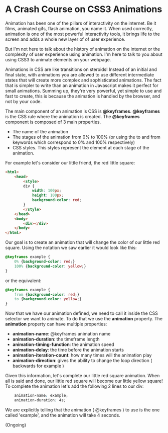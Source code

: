 # A Crash Course on CSS3 Animations

Animation has been one of the pillars of interactivity on the internet. Be it films, animated gifs, flash animation, you name it. When used correctly, animation is one of the most powerful interactivity tools, it brings life to the screen and adds a whole new layer of of user experience.

But I'm not here to talk about the history of animation on the internet or the complexity of user experience using animation. I'm here to talk to you about using CSS3 to animate elements on your webpage.

Animations in CSS are like transitions on steroids! Instead of an initial and final state, with animations you are allowed to use different intermediate states that will create more complex and sophisticated animations.
The fact that is simpler to write than an animation in Javascript makes it perfect for small animations. Summing up, they're very powerful, yet simple to use and fast to create, this is because the animation is handled by the browser, 
and not by your code.

The main component of an animation is CSS is **@keyframes**. **@keyframes** is the CSS rule where the animation is created. The **@keyframes** component is composed of 3 main properties.

* The name of the animation
* The stages of the animation from 0% to 100% (or using the to and from keywords which correspond to 0% and 100% respectively)
* CSS styles. This styles represent the element at each stage of the animation.
	
For example let's consider our little friend, the red little square:

```html
<html>
    <head>
        <style> 
        div {
            width: 100px;
            height: 100px;
            background-color: red;
        }
        </style>
    </head>
    <body>
        <div></div>
    </body>
</html>
```

Our goal is to create an animation that will change the color of our little red square. Using the notation we saw earlier it would look like this:

```css
@keyframes example {
    0% {background-color: red;}
    100% {background-color: yellow;}
}
```
or the equivalent:

```css
@keyframes example {
    from {background-color: red;}
    to {background-color: yellow;}
}
```

Now that we have our animation defined, we need to call it inside the CSS selector we want to animate. To do that we use the **animation** property. The **animation** property can have multiple properties:

* **animation-name**: @keyframes animation name
* **animation-duration**: the timeframe length
* **animation-timing-function**: the animation speed
* **animation-delay**: the time before the animation starts
* **animation-iteration-count**: how many times will the animation play
* **animation-direction**: gives the ability to change the loop direction ( backwards for example )
	
Given this information, let's complete our little red square animation. When all is said and done, our little red square will become our little yellow square! 
To complete the animation let's add the following 2 lines to our div:

```css
    animation-name: example;
    animation-duration: 4s;
```
	
We are explicitly telling that the animation ( @keyframes ) to use is the one called 'example', and the animation will take 4 seconds.

(Ongoing)

